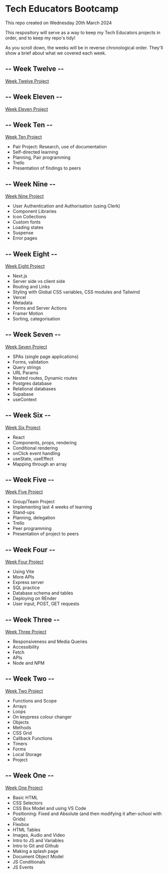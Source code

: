 # Tech Educators Bootcamp

This repo created on Wednesday 20th March 2024

This respository will serve as a way to keep my Tech Educators projects in order, and to keep my repo's tidy!

As you scroll down, the weeks will be in reverse chronological order.
They'll show a brief about what we covered each week.

## -- Week Twelve --

[Week Twelve Project]()

## -- Week Eleven --

[Week Eleven Project]()

## -- Week Ten --

[Week Ten Project](https://github.com/isaacgomu/isaac-frankie)

- Pair Project: Research, use of documentation
- Self-directed learning
- Planning, Pair programming
- Trello
- Presentation of findings to peers

## -- Week Nine --

[Week Nine Project](https://github.com/frank-ventures/teched-week09-project)

- User Authentication and Authorisation (using Clerk)
- Component Libraries
- Icon Collections
- Custom fonts
- Loading states
- Suspense
- Error pages

## -- Week Eight --

[Week Eight Project](https://github.com/frank-ventures/teched-week08-project)

- Next.js
- Server side vs client side
- Routing and Links
- Styling with Global CSS variables, CSS modules and Tailwind
- Vercel
- Metadata
- Forms and Server Actions
- Framer Motion
- Sorting, categorisation

## -- Week Seven --

[Week Seven Project](https://github.com/frank-ventures/teched-week07-project)

- SPAs (single page applications)
- Forms, validation
- Query strings
- URL Params
- Nested routes, Dynamic routes
- Postgres database
- Relational databases
- Supabase
- useContext

## -- Week Six --

[Week Six Project](https://github.com/frank-ventures/teched-week06-project)

- React
- Components, props, rendering
- Conditional rendering
- onClick event handling
- useState, useEffect
- Mapping through an array

## -- Week Five --

[Week Five Project](https://github.com/preciousdafitohwo/Week-5-Group-Project)

- Group/Team Project
- Implementing last 4 weeks of learning
- Stand-ups
- Planning, delegation
- Trello
- Peer programming
- Presentation of project to peers

## -- Week Four --

[Week Four Project](https://github.com/frank-ventures/teched-week04-project)

- Using Vite
- More APIs
- Express server
- SQL practice
- Database schema and tables
- Deploying on REnder
- User input, POST, GET requests

## -- Week Three --

[Week Three Project](https://github.com/frank-ventures/teched-week03-project)

- Responsiveness and Media Queries
- Accessibility
- Fetch
- APIs
- Node and NPM

## -- Week Two --

[Week Two Project](https://github.com/frank-ventures/TechEd-WeekTwo-Project)

- Functions and Scope
- Arrays
- Loops
- On keypress colour changer
- Objects
- Methods
- CSS Grid
- Callback Functions
- Timers
- Forms
- Local Storage
- Project

## -- Week One --

[Week One Project](https://github.com/frank-ventures/TechEducatorsBootcamp/tree/main/01-week-one/week-one-project)

- Basic HTML
- CSS Selectors
- CSS Box Model and using VS Code
- Positioning: Fixed and Absolute (and then modifying it after-school with Grids)
- Flexbox
- HTML Tables
- Images, Audio and Video
- Intro to JS and Variables
- Intro to Git and Github
- Making a splash page
- Document Object Model
- JS Conditionals
- JS Events
